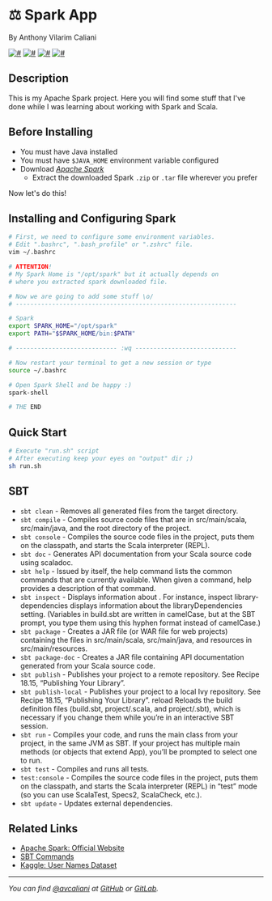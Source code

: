 # ⚖ Spark App
By Anthony Vilarim Caliani

[![#](https://img.shields.io/badge/licence-MIT-blue.svg)](#) [![#](https://img.shields.io/badge/open--jdk-1.8.x-red.svg)](#) [![#](https://img.shields.io/badge/scala-2.11.x-mediumvioletred.svg)](#) [![#](https://img.shields.io/badge/apache--spark-2.4.3-darkorange.svg)](#)

## Description
This is my Apache Spark project. Here you will find some stuff that I've done while I was learning about working with Spark and Scala.

## Before Installing
- You must have Java installed
- You must have `$JAVA_HOME` environment variable configured
- Download [_Apache Spark_](https://spark.apache.org/downloads.html)
  - Extract the downloaded Spark `.zip` or `.tar` file wherever you prefer

Now let's do this!

## Installing and Configuring Spark

```sh
# First, we need to configure some environment variables.
# Edit ".bashrc", ".bash_profile" or ".zshrc" file.
vim ~/.bashrc

# ATTENTION!
# My Spark Home is "/opt/spark" but it actually depends on
# where you extracted spark downloaded file.

# Now we are going to add some stuff \o/
# -------------------------------------------------------------

# Spark
export SPARK_HOME="/opt/spark"
export PATH="$SPARK_HOME/bin:$PATH"

# ---------------------------- :wq ----------------------------

# Now restart your terminal to get a new session or type
source ~/.bashrc

# Open Spark Shell and be happy :)
spark-shell

# THE END
```

## Quick Start

```sh
# Execute "run.sh" script
# After executing keep your eyes on "output" dir ;)
sh run.sh
```

## SBT
- `sbt clean`          - Removes all generated files from the target directory.
- `sbt compile`        - Compiles source code files that are in src/main/scala, src/main/java, and the root directory of the project.
- `sbt console`        - Compiles the source code files in the project, puts them on the classpath, and starts the Scala interpreter (REPL).
- `sbt doc`            - Generates API documentation from your Scala source code using scaladoc.
- `sbt help`           - Issued by itself, the help command lists the common commands that are currently available. When given a command, help provides a description of that command.
- `sbt inspect`        - Displays information about . For instance, inspect library-dependencies displays information about the libraryDependencies setting. (Variables in build.sbt are written in camelCase, but at the SBT prompt, you type them using this hyphen format instead of camelCase.)
- `sbt package`        - Creates a JAR file (or WAR file for web projects) containing the files in src/main/scala, src/main/java, and resources in src/main/resources.
- `sbt package-doc`    - Creates a JAR file containing API documentation generated from your Scala source code.
- `sbt publish`        - Publishes your project to a remote repository. See Recipe 18.15, “Publishing Your Library”.
- `sbt publish-local`  - Publishes your project to a local Ivy repository. See Recipe 18.15, “Publishing Your Library”. reload Reloads the build definition files (build.sbt, project/.scala, and project/.sbt), which is necessary if you change them while you’re in an interactive SBT session.
- `sbt run`            - Compiles your code, and runs the main class from your project, in the same JVM as SBT. If your project has multiple main methods (or objects that extend App), you’ll be prompted to select one to run.
- `sbt test`           - Compiles and runs all tests.
- `test:console`       - Compiles the source code files in the project, puts them on the classpath, and starts the Scala interpreter (REPL) in “test” mode (so you can use ScalaTest, Specs2, ScalaCheck, etc.).
- `sbt update`         - Updates external dependencies.

## Related Links
- [Apache Spark: Official Website](https://spark.apache.org)
- [SBT Commands](https://alvinalexander.com/scala/sbt-how-to-compile-run-package-scala-project)
- [Kaggle: User Names Dataset](https://www.kaggle.com/datagov/usa-names)
---

_You can find [@avcaliani](#) at [GitHub](https://github.com/avcaliani) or [GitLab](https://gitlab.com/avcaliani)._

